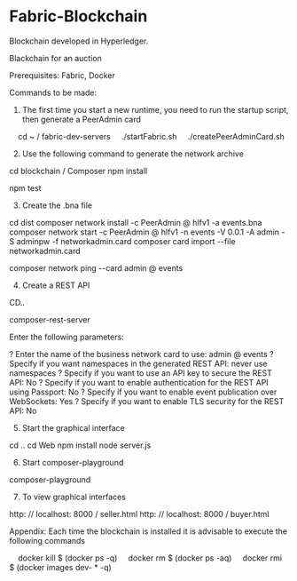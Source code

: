 # Fabric-Blockchain
Blockchain developed in Hyperledger.

Blackchain for an auction



Prerequisites: Fabric, Docker

Commands to be made:

1) The first time you start a new runtime, you need to run the startup script, then generate a PeerAdmin card

    cd ~ / fabric-dev-servers
    ./startFabric.sh
    ./createPeerAdminCard.sh

2) Use the following command to generate the network archive

cd blockchain / Composer
npm install

npm test

3) Create the .bna file

cd dist
composer network install -c PeerAdmin @ hlfv1 -a events.bna
composer network start -c PeerAdmin @ hlfv1 -n events -V 0.0.1 -A admin -S adminpw -f networkadmin.card
composer card import --file networkadmin.card

composer network ping --card admin @ events

4) Create a REST API

CD..

composer-rest-server

Enter the following parameters:

? Enter the name of the business network card to use: admin @ events
? Specify if you want namespaces in the generated REST API: never use namespaces
? Specify if you want to use an API key to secure the REST API: No
? Specify if you want to enable authentication for the REST API using Passport: No
? Specify if you want to enable event publication over WebSockets: Yes
? Specify if you want to enable TLS security for the REST API: No


5) Start the graphical interface

cd ..
cd Web
npm install
node server.js

6) Start composer-playground

composer-playground

7) To view graphical interfaces

http: // localhost: 8000 / seller.html
http: // localhost: 8000 / buyer.html


Appendix:
Each time the blockchain is installed it is advisable to execute the following commands

    docker kill $ (docker ps -q)
    docker rm $ (docker ps -aq)
    docker rmi $ (docker images dev- * -q)
